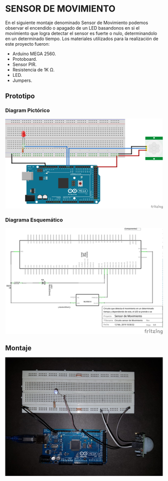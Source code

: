 # SENSOR DE MOVIMIENTO
En el siguiente montaje denominado Sensor de Movimiento podemos observar el encendido o apagado de un LED basandonos en si el movimiento que logra detectar el sensor es fuerte o nulo, determinandolo en un determinado tiempo. Los materiales utilizados para la realización de este proyecto fueron:
* Arduino MEGA 2560.
* Protoboard.
* Sensor PIR.
* Resistencia de 1K Ω.
* LED.
* Jumpers.
## Prototipo
### Diagram Pictórico
![1](https://github.com/juanmanuel2011/Proyecto-guiado/blob/master/Images/SENSOR%20DE%20MOVIMIENTO.png)
### Diagrama Esquemático
![1](https://github.com/juanmanuel2011/Proyecto-guiado/blob/master/Images/Sensor%20Mov.%20(esquematico).png)
## Montaje
![1](https://github.com/juanmanuel2011/Proyecto-guiado/blob/master/Images/SensordeMovimiento.jpeg)

